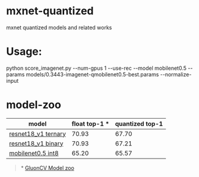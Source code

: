 # mxnet-quantized
mxnet quantized models and related works

# Usage:
python score_imagenet.py --num-gpus 1 --use-rec --model mobilenet0.5 --params models/0.3443-imagenet-qmobilenet0.5-best.params --normalize-input

# model-zoo


|model| float top-1 \*| quantized top-1 |
|--|--|--|
|[resnet18_v1 ternary](./models/0.3230-imagenet-tresnet18_v1-best.params)|70.93| 67.70|
|[resnet18_v1 binary](./models/0.3279-imagenet-bresnet18_v1-best.params)|70.93| 67.21|
|[mobilenet0.5 int8](./models/0.3443-imagenet-qmobilenet0.5-best.params)|65.20| 65.57 |

> \* [GluonCV Model zoo](https://gluon-cv.mxnet.io/model_zoo/classification.html)
